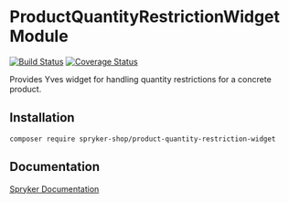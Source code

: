 # ProductQuantityRestrictionWidget Module
[![Build Status](https://travis-ci.org/spryker-shop/product-quantity-restriction-widget.svg)](https://travis-ci.org/spryker-shop/product-quantity-restriction-widget)
[![Coverage Status](https://coveralls.io/repos/github/spryker-shop/product-quantity-restriction-widget/badge.svg)](https://coveralls.io/github/spryker-shop/product-quantityrestriction-widget)

Provides Yves widget for handling quantity restrictions for a concrete product.

## Installation

```
composer require spryker-shop/product-quantity-restriction-widget
```

## Documentation

[Spryker Documentation](https://academy.spryker.com/developing_with_spryker/module_guide/modules.html)
